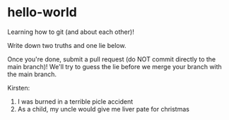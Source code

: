 # hello-world
Learning how to git (and about each other)!

Write down two truths and one lie below.

Once you're done, submit a pull request (do NOT commit directly to the main branch)! We'll try to guess the lie before we merge your branch with the main branch.

Kirsten:
1. I was burned in a terrible picle accident
3. As a child, my uncle would give me liver pate for christmas
